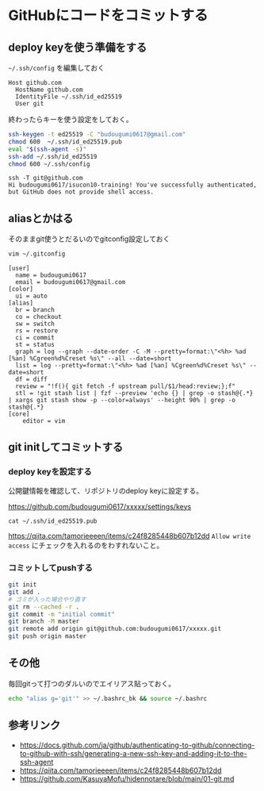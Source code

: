 # GitHubにコードをコミットする

## deploy keyを使う準備をする
`~/.ssh/config` を編集しておく
```
Host github.com
  HostName github.com
  IdentityFile ~/.ssh/id_ed25519
  User git
```
終わったらキーを使う設定をしておく。
```bash
ssh-keygen -t ed25519 -C "budougumi0617@gmail.com"
chmod 600  ~/.ssh/id_ed25519.pub
eval "$(ssh-agent -s)"
ssh-add ~/.ssh/id_ed25519
chmod 600 ~/.ssh/config
```
```
ssh -T git@github.com
Hi budougumi0617/isucon10-training! You've successfully authenticated, but GitHub does not provide shell access.
```

## aliasとかはる
そのままgit使うとだるいのでgitconfig設定しておく

```bash
vim ~/.gitconfig
```
```
[user]
  name = budougumi0617
  email = budougumi0617@gmail.com
[color]
  ui = auto
[alias]
  br = branch
  co = checkout
  sw = switch
  rs = restore
  ci = commit
  st = status
  graph = log --graph --date-order -C -M --pretty=format:\"<%h> %ad [%an] %Cgreen%d%Creset %s\" --all --date=short
  list = log --pretty=format:\"<%h> %ad [%an] %Cgreen%d%Creset %s\" --date=short
  df = diff
  review = "!f(){ git fetch -f upstream pull/$1/head:review;};f"
  stl = !git stash list | fzf --preview 'echo {} | grep -o stash@{.*} | xargs git stash show -p --color=always' --height 90% | grep -o stash@{.*}
[core]
    editor = vim
```

## git initしてコミットする
### deploy keyを設定する
公開鍵情報を確認して、リポジトリのdeploy keyに設定する。

https://github.com/budougumi0617/xxxxx/settings/keys

```
cat ~/.ssh/id_ed25519.pub
```
https://qiita.com/tamorieeeen/items/c24f8285448b607b12dd
`Allow write access` にチェックを入れるのをわすれないこと。

### コミットしてpushする

```bash
git init
git add .
# ゴミが入った場合やり直す
git rm --cached -r .
git commit -m "initial commit"
git branch -M master
git remote add origin git@github.com:budougumi0617/xxxxx.git
git push origin master
```

## その他
毎回gitって打つのダルいのでエイリアス貼っておく。
```bash
echo "alias g='git'" >> ~/.bashrc_bk && source ~/.bashrc
```

## 参考リンク
- https://docs.github.com/ja/github/authenticating-to-github/connecting-to-github-with-ssh/generating-a-new-ssh-key-and-adding-it-to-the-ssh-agent
- https://qiita.com/tamorieeeen/items/c24f8285448b607b12dd
- https://github.com/KasuyaMofu/hidennotare/blob/main/01-git.md